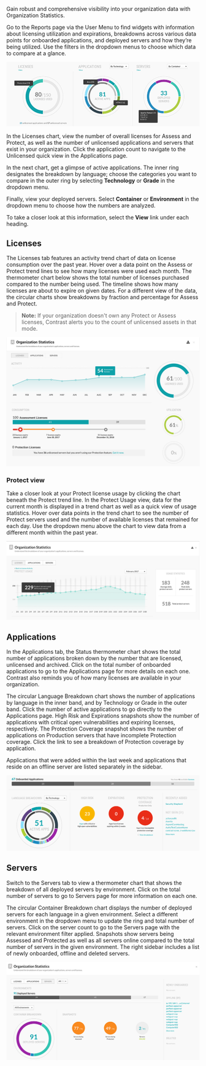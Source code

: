 <!--
title: "Organization Statistics"
description: "Overview of organization statistics charts"
tags: "user reports licenses applications servers organizations report"
-->

Gain robust and comprehensive visibility into your organization data with Organization Statistics.


Go to the Reports page via the User Menu to find widgets with information about licensing utilization and expirations, breakdowns across various data points for onboarded applications, and deployed servers and how they’re being utilized. Use the filters in the dropdown menus to choose which data to compare at a glance.

<a href="assets/images/Org-stats-reports-page.png" rel="lightbox" title="Organization statistics on Reports page"><img class="thumbnail" src="assets/images/Org-stats-reports-page.png"/></a>

In the Licenses chart, view the number of overall licenses for Assess and Protect, as well as the number of unlicensed applications and servers that exist in your organization. Click the application count to navigate to the Unlicensed quick view in the Applications page. 

In the next chart, get a glimpse of active applications. The inner ring designates the breakdown by language; choose the categories you want to compare in the outer ring by selecting **Technology** or **Grade** in the dropdown menu. 

Finally, view your deployed servers. Select **Container** or **Environment** in the dropdown menu to choose how the numbers are analyzed. 

To take a closer look at this information, select the **View** link under each heading. 

## Licenses

The Licenses tab features an activity trend chart of data on license consumption over the past year. Hover over a data point on the Assess or Protect trend lines to see how many licenses were used each month. The thermometer chart below shows the total number of licenses purchased compared to the number being used. The timeline shows how many licenses are about to expire on given dates. For a different view of the data, the circular charts show breakdowns by fraction and percentage for Assess and Protect. 

>**Note:** If your organization doesn't own any Protect or Assess licenses, Contrast alerts you to the count of unlicensed assets in that mode.

<a href="assets/images/Org-stats-licenses.png" rel="lightbox" title="Organization statistics for licenses"><img class="thumbnail" src="assets/images/Org-stats-licenses.png"/></a>

### Protect view 

Take a closer look at your Protect license usage by clicking the chart beneath the Protect trend line. In the Protect Usage view, data for the current month is displayed in a trend chart as well as a quick view of usage statistics. Hover over data points in the trend chart to see the number of Protect servers used and the number of available licenses that remained for each day. Use the dropdown menu above the chart to view data from a different month within the past year. 

<a href="assets/images/Protect-license-usage.png" rel="lightbox" title="Organization statistics for Protect licenses"><img class="thumbnail" src="assets/images/Protect-license-usage.png"/></a>


## Applications

In the Applications tab, the Status thermometer chart shows the total number of applications broken down by the number that are licensed, unlicensed and archived. Click on the total number of onboarded applications to go to the Applications page for more details on each one. Contrast also reminds you of how many licenses are available in your organization. 

The circular Language Breakdown chart shows the number of applications by language in the inner band, and by Technology or Grade in the outer band. Click the number of active applications to go directly to the Applications page. High Risk and Expirations snapshots show the number of applications with critical open vulnerabilities and expiring licenses, respectively. The Protection Coverage snapshot shows the number of applications on Production servers that have incomplete Protection coverage. Click the link to see a breakdown of Protection coverage by application. 

Applications that were added within the last week and applications that reside on an offline server are listed separately in the sidebar. 

<a href="assets/images/Org-stats-apps.png" rel="lightbox" title="Organization statistics for licenses"><img class="thumbnail" src="assets/images/Org-stats-apps.png"/></a>

## Servers  

Switch to the Servers tab to view a thermometer chart that shows the breakdown of all deployed servers by environment. Click on the total number of servers to go to Servers page for more information on each one. 

The circular Container Breakdown chart displays the number of deployed servers for each language in a given environment. Select a different environment in the dropdown menu to update the ring and total number of servers. Click on the server count to go to the Servers page with the relevant environment filter applied. Snapshots show servers being Assessed and Protected as well as all servers online compared to the total number of servers in the given environment. The right sidebar includes a list of newly onboarded, offline and deleted servers. 

<a href="assets/images/org-stats-servers.png" rel="lightbox" title="Organization statistics for applications"><img class="thumbnail" src="assets/images/org-stats-servers.png"/></a>



